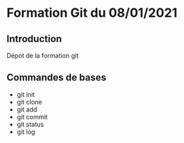 # Formation Git du 08/01/2021

## Introduction

Dépot de la formation git

## Commandes de bases

- git init
- git clone
- git add
- git commit
- git status
- git log
